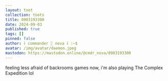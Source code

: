```yaml
---
layout: toot
collection: toots
title: 0903193300
date: 2024-09-03
published: true
tags: []
pinned: false
author: ⸸ commander ░ nova ⸸ :~$
avatar: /img/avatar/daemon.jpeg
mastodon: https://mastodon.online/@cmdr_nova/0903193300
---
```


feeling less afraid of backrooms games now, i'm also playing The Complex Expedition lol
